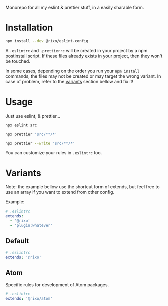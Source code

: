 Monorepo for all my eslint & prettier stuff, in a easily sharable form.

# Installation

```bash
npm install --dev @rixo/eslint-config
```

A `.eslintrc` and `.prettierrc` will be created in your project by a npm postinstall script. If these files already exists in your project, then they won't be touched.

In some cases, depending on the order you run your `npm install` commands, the files may not be created or may target the wrong variant. In case of problem, refer to the [variants](#variants) section bellow and fix it!

# Usage

Just use eslint, & prettier...

```bash
npx eslint src

npx prettier 'src/**/*'

npx prettier --write 'src/**/*'
```

You can customize your rules in `.eslintrc` too.

# Variants

Note: the example bellow use the shortcut form of extends, but feel free to use an array if you want to extend from other config.

Example:

```yml
# .eslintrc
extends:
  - '@rixo'
  - 'plugin:whatever'
```

## Default

```yml
# .eslintrc
extends: '@rixo'
```

## Atom

Specific rules for development of Atom packages.

```yml
# .eslintrc
extends: '@rixo/atom'
```
